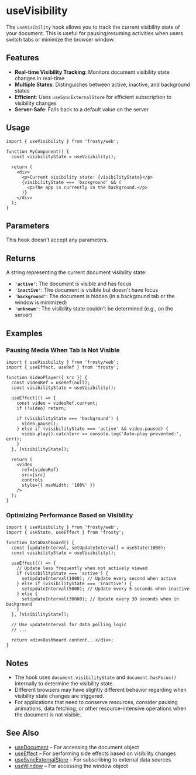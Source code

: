 # useVisibility

The `useVisibility` hook allows you to track the current visibility state of your document. This is useful for pausing/resuming activities when users switch tabs or minimize the browser window.

## Features

- **Real-time Visibility Tracking**: Monitors document visibility state changes in real-time
- **Multiple States**: Distinguishes between active, inactive, and background states
- **Efficient**: Uses `useSyncExternalStore` for efficient subscription to visibility changes
- **Server-Safe**: Falls back to a default value on the server

## Usage

```tsx
import { useVisibility } from 'frosty/web';

function MyComponent() {
  const visibilityState = useVisibility();
  
  return (
    <div>
      <p>Current visibility state: {visibilityState}</p>
      {visibilityState === 'background' && (
        <p>The app is currently in the background.</p>
      )}
    </div>
  );
}
```

## Parameters

This hook doesn't accept any parameters.

## Returns

A string representing the current document visibility state:

- **`'active'`**: The document is visible and has focus
- **`'inactive'`**: The document is visible but doesn't have focus
- **`'background'`**: The document is hidden (in a background tab or the window is minimized)
- **`'unknown'`**: The visibility state couldn't be determined (e.g., on the server)

## Examples

### Pausing Media When Tab Is Not Visible

```tsx
import { useVisibility } from 'frosty/web';
import { useEffect, useRef } from 'frosty';

function VideoPlayer({ src }) {
  const videoRef = useRef(null);
  const visibilityState = useVisibility();
  
  useEffect(() => {
    const video = videoRef.current;
    if (!video) return;
    
    if (visibilityState === 'background') {
      video.pause();
    } else if (visibilityState === 'active' && video.paused) {
      video.play().catch(err => console.log('Auto-play prevented:', err));
    }
  }, [visibilityState]);
  
  return (
    <video 
      ref={videoRef}
      src={src} 
      controls
      style={{ maxWidth: '100%' }}
    />
  );
}
```

### Optimizing Performance Based on Visibility

```tsx
import { useVisibility } from 'frosty/web';
import { useState, useEffect } from 'frosty';

function DataDashboard() {
  const [updateInterval, setUpdateInterval] = useState(1000);
  const visibilityState = useVisibility();
  
  useEffect(() => {
    // Update less frequently when not actively viewed
    if (visibilityState === 'active') {
      setUpdateInterval(1000); // Update every second when active
    } else if (visibilityState === 'inactive') {
      setUpdateInterval(5000); // Update every 5 seconds when inactive
    } else {
      setUpdateInterval(30000); // Update every 30 seconds when in background
    }
  }, [visibilityState]);
  
  // Use updateInterval for data polling logic
  // ...
  
  return <div>Dashboard content...</div>;
}
```

## Notes

- The hook uses `document.visibilityState` and `document.hasFocus()` internally to determine the visibility state.
- Different browsers may have slightly different behavior regarding when visibility state changes are triggered.
- For applications that need to conserve resources, consider pausing animations, data fetching, or other resource-intensive operations when the document is not visible.

## See Also

- [useDocument](./useDocument.md) – For accessing the document object
- [useEffect](./useEffect.md) – For performing side effects based on visibility changes
- [useSyncExternalStore](./useSyncExternalStore.md) – For subscribing to external data sources
- [useWindow](./useWindow.md) – For accessing the window object